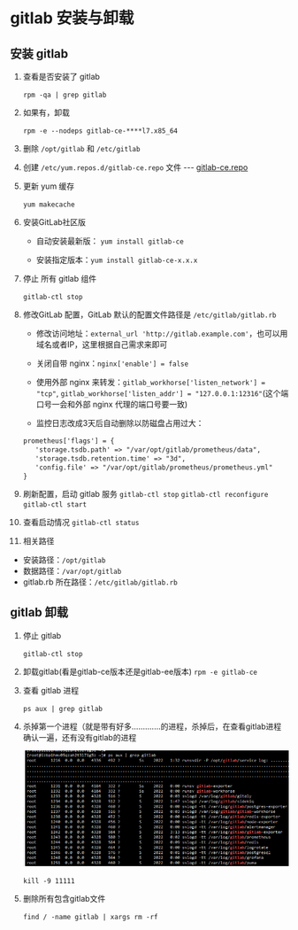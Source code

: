 # gitlab 安装与卸载

## 安装 gitlab

1. 查看是否安装了 gitlab

   `rpm -qa | grep gitlab`

2. 如果有，卸载

   `rpm -e --nodeps gitlab-ce-****l7.x85_64`

3. 删除 `/opt/gitlab` 和 `/etc/gitlab`

4. 创建 `/etc/yum.repos.d/gitlab-ce.repo` 文件 --- [gitlab-ce.repo](gitlab-ce.repo)

5. 更新 yum 缓存

   `yum makecache`

6. 安装GitLab社区版

   * 自动安装最新版： `yum install gitlab-ce`

   * 安装指定版本：`yum install gitlab-ce-x.x.x`

7. 停止 所有 gitlab 组件

   `gitlab-ctl stop`

8. 修改GitLab 配置，GitLab 默认的配置文件路径是 `/etc/gitlab/gitlab.rb`

   * 修改访问地址：`external_url 'http://gitlab.example.com'`，也可以用域名或者IP，这里根据自己需求来即可

   * 关闭自带 nginx：`nginx['enable'] = false`

   * 使用外部 nginx 来转发：`gitlab_workhorse['listen_network'] = "tcp"`, `gitlab_workhorse['listen_addr'] = "127.0.0.1:12316"`(这个端口号一会和外部 nginx 代理的端口号要一致)

   * 监控日志改成3天后自动删除以防磁盘占用过大：
   ``` 
   prometheus['flags'] = {
      'storage.tsdb.path' => "/var/opt/gitlab/prometheus/data",
      'storage.tsdb.retention.time' => "3d",
      'config.file' => "/var/opt/gitlab/prometheus/prometheus.yml"
   }

   ```

9. 刷新配置，启动 gitlab 服务
   `gitlab-ctl stop`
   `gitlab-ctl reconfigure`
   `gitlab-ctl start`


10. 查看启动情况
   `gitlab-ctl status`

11. 相关路径
   * 安装路径：`/opt/gitlab`
   * 数据路径：`/var/opt/gitlab`
   * gitlab.rb 所在路径：`/etc/gitlab/gitlab.rb`


## gitlab 卸载

1. 停止 gitlab

   `gitlab-ctl stop`

2. 卸载gitlab(看是gitlab-ce版本还是gitlab-ee版本)
   `rpm -e gitlab-ce`

3. 查看 gitlab 进程

   `ps aux | grep gitlab`

4. 杀掉第一个进程（就是带有好多.............的进程，杀掉后，在查看gitlab进程确认一遍，还有没有gitlab的进程
   
   ![git-processes](git-processes.jpg)

   `kill -9 11111`
 

5. 删除所有包含gitlab文件

   `find / -name gitlab | xargs rm -rf`
